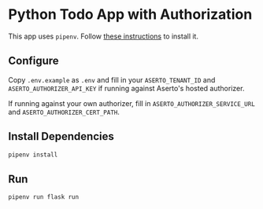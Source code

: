 # Python Todo App with Authorization

This app uses `pipenv`. Follow [these instructions](https://pipenv.pypa.io/en/latest/#install-pipenv-today) to install it.

## Configure

Copy `.env.example` as `.env` and fill in your `ASERTO_TENANT_ID` and `ASERTO_AUTHORIZER_API_KEY` if running against
Aserto's hosted authorizer.

If running against your own authorizer, fill in `ASERTO_AUTHORIZER_SERVICE_URL` and `ASERTO_AUTHORIZER_CERT_PATH`.

## Install Dependencies

```sh
pipenv install
```

## Run

```sh
pipenv run flask run
```
